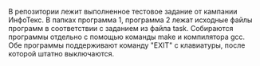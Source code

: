 В репозитории лежит выполненное тестовое задание от кампании ИнфоТекс. 
В папках программа 1, программа 2 лежат исходные файлы программ в соответствии с заданием из файла task. Собираются программы отдельно с помощью команды make и компилятора gcc. 
Обе программы поддерживают команду "EXIT" с клавиатуры, после которой штатно выключаются.
